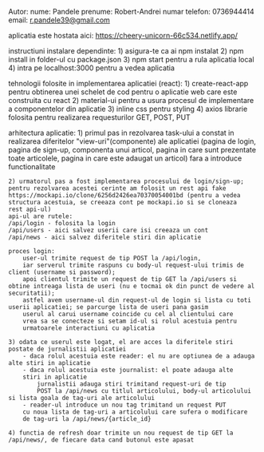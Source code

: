 Autor:
    nume: Pandele
    prenume: Robert-Andrei
    numar telefon: 0736944414
    email: r.pandele39@gmail.com

aplicatia este hostata aici:
    https://cheery-unicorn-66c534.netlify.app/

instructiuni instalare dependinte:
    1) asigura-te ca ai npm instalat
    2) npm install in folder-ul cu package.json
    3) npm start pentru a rula aplicatia local
    4) intra pe localhost:3000 pentru a vedea aplicatia

tehnologii folosite in implementarea aplicatiei (react):
    1) create-react-app pentru obtinerea unei schelet de cod
    pentru o aplicatie web care este construita cu react
    2) material-ui pentru a usura procesul de implementare a
    componentelor din aplicatie
    3) inline css pentru styling
    4) axios librarie folosita pentru realizarea requesturilor
    GET, POST, PUT

arhitectura aplicatie:
    1) primul pas in rezolvarea task-ului a constat in realizarea
    diferitelor "view-uri"(componente) ale aplicatiei (pagina de login, pagina de sign-up, componenta unui articol, pagina in care sunt prezentate toate articolele, pagina in care este adaugat un articol) fara a introduce functionalitate
    
    2) urmatorul pas a fost implementarea procesului de login/sign-up;
    pentru rezolvarea acestei cerinte am folosit un rest api fake
    https://mockapi.io/clone/6256d2426ea70370054001bd (pentru a vedea structura acestuia, se creeaza cont pe mockapi.io si se cloneaza
    rest api-ul)
    api-ul are rutele:
    /api/login - folosita la login
    /api/users - aici salvez userii care isi creeaza un cont
    /api/news - aici salvez diferitele stiri din aplicatie

    proces login: 
        user-ul trimite request de tip POST la /api/login,
        iar serverul trimite raspuns cu body-ul request-ului trimis de client (username si password);
        apoi clientul trimite un request de tip GET la /api/users si obtine intreaga lista de useri (nu e tocmai ok din punct de vedere al securitatii);
        astfel avem username-ul din request-ul de login si lista cu toti userii aplicatiei; se parcurge lista de useri pana gasim
        userul al carui username coincide cu cel al clientului care
        vrea sa se conecteze si setam id-ul si rolul acestuia pentru
        urmatoarele interactiuni cu aplicatia

    3) odata ce userul este logat, el are acces la diferitele stiri
    postate de jurnalistii aplicatiei
        - daca rolul acestuia este reader: el nu are optiunea de a adauga alte stiri in aplicatie
        - daca rolul acestuia este journalist: el poate adauga alte
        stiri in aplicatie
            jurnalistii adauga stiri trimitand request-uri de tip
            POST la /api/news cu titlul articolului, body-ul articolului si lista goala de tag-uri ale articolului
        - reader-ul introduce un nou tag trimitand un request PUT
        cu noua lista de tag-uri a articolului care sufera o modificare
        de tag-uri la /api/news/{article_id}
    
    4) functia de refresh doar trimite un nou request de tip GET la
    /api/news/, de fiecare data cand butonul este apasat